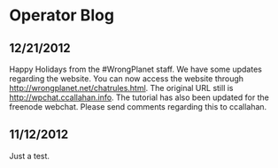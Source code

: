 # Operator Blog

## 12/21/2012
Happy Holidays from the #WrongPlanet staff. We have some updates regarding the website. You can now access the website through http://wrongplanet.net/chatrules.html. The original URL still is http://wpchat.ccallahan.info. The tutorial has also been updated for the freenode webchat. Please send comments regarding this to ccallahan.

## 11/12/2012
Just a test.
